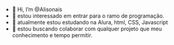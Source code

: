 - 👋 Hi, I’m @Alisonais
- 👀 estou interessado em entrar para o ramo de programação.  
- 🌱 atualmente estou estudando na Alura, html, CSS, Javascript
- 🌱 estou buscando colaborar com qualquer projeto que meu conhecimento e tempo permitir.

<!---
Alisonais/Alisonais is a ✨ special ✨ repository because its `README.md` (this file) appears on your GitHub profile.
You can click the Preview link to take a look at your changes.
--->
